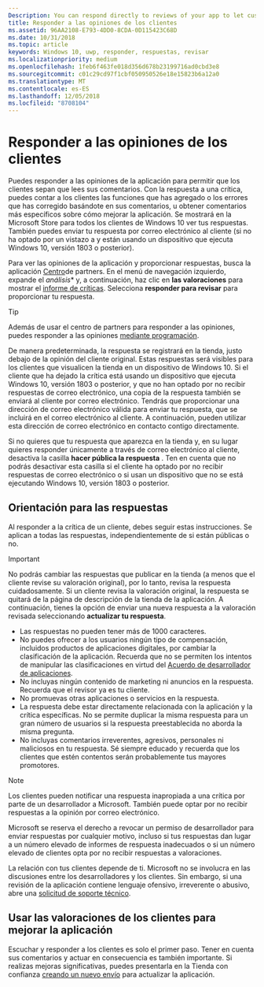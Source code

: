 ```yaml
---
Description: You can respond directly to reviews of your app to let customers know you’re listening to their feedback.
title: Responder a las opiniones de los clientes
ms.assetid: 96AA2108-E793-4DD0-8CDA-0D115423C68D
ms.date: 10/31/2018
ms.topic: article
keywords: Windows 10, uwp, responder, respuestas, revisar
ms.localizationpriority: medium
ms.openlocfilehash: 1feb6f463fe018d356d678b23199716ad0cbd3e8
ms.sourcegitcommit: c01c29cd97f1cbf050950526e18e15823b6a12a0
ms.translationtype: MT
ms.contentlocale: es-ES
ms.lasthandoff: 12/05/2018
ms.locfileid: "8708104"
---
```

# <a name="respond-to-customer-reviews"></a>Responder a las opiniones de los clientes


Puedes responder a las opiniones de la aplicación para permitir que los clientes sepan que lees sus comentarios. Con la respuesta a una crítica, puedes contar a los clientes las funciones que has agregado o los errores que has corregido basándote en sus comentarios, u obtener comentarios más específicos sobre cómo mejorar la aplicación. Se mostrará en la Microsoft Store para todos los clientes de Windows 10 ver tus respuestas. También puedes enviar tu respuesta por correo electrónico al cliente (si no ha optado por un vistazo a y están usando un dispositivo que ejecuta Windows 10, versión 1803 o posterior).

Para ver las opiniones de la aplicación y proporcionar respuestas, busca la aplicación [Centro](https://partner.microsoft.com/dashboard)de partners. En el menú de navegación izquierdo, expande el *análisis** y, a continuación, haz clic en **las valoraciones** para mostrar el [informe de críticas](reviews-report.md). Selecciona **responder para revisar** para proporcionar tu respuesta.

> [!TIP]
> Además de usar el centro de partners para responder a las opiniones, puedes responder a las opiniones [mediante programación](../monetize/submit-responses-to-app-reviews.md).

De manera predeterminada, la respuesta se registrará en la tienda, justo debajo de la opinión del cliente original. Estas respuestas será visibles para los clientes que visualicen la tienda en un dispositivo de Windows 10. Si el cliente que ha dejado la crítica está usando un dispositivo que ejecuta Windows 10, versión 1803 o posterior, y que no han optado por no recibir respuestas de correo electrónico, una copia de la respuesta también se enviará al cliente por correo electrónico.  Tendrás que proporcionar una dirección de correo electrónico válida para enviar tu respuesta, que se incluirá en el correo electrónico al cliente. A continuación, pueden utilizar esta dirección de correo electrónico en contacto contigo directamente.

Si no quieres que tu respuesta que aparezca en la tienda y, en su lugar quieres responder únicamente a través de correo electrónico al cliente, desactiva la casilla **hacer pública la respuesta** . Ten en cuenta que no podrás desactivar esta casilla si el cliente ha optado por no recibir respuestas de correo electrónico o si usan un dispositivo que no se está ejecutando Windows 10, versión 1803 o posterior.

## <a name="guidelines-for-responses"></a>Orientación para las respuestas

Al responder a la crítica de un cliente, debes seguir estas instrucciones. Se aplican a todas las respuestas, independientemente de si están públicas o no.

> [!IMPORTANT]
> No podrás cambiar las respuestas que publicar en la tienda (a menos que el cliente revise su valoración original), por lo tanto, revisa la respuesta cuidadosamente. Si un cliente revisa la valoración original, la respuesta se quitará de la página de descripción de la tienda de la aplicación. A continuación, tienes la opción de enviar una nueva respuesta a la valoración revisada seleccionando **actualizar tu respuesta**.

-   Las respuestas no pueden tener más de 1000 caracteres.
-   No puedes ofrecer a los usuarios ningún tipo de compensación, incluidos productos de aplicaciones digitales, por cambiar la clasificación de la aplicación. Recuerda que no se permiten los intentos de manipular las clasificaciones en virtud del [Acuerdo de desarrollador de aplicaciones](https://docs.microsoft.com/legal/windows/agreements/app-developer-agreement).
-   No incluyas ningún contenido de marketing ni anuncios en la respuesta. Recuerda que el revisor ya es tu cliente.
-   No promuevas otras aplicaciones o servicios en la respuesta.
-   La respuesta debe estar directamente relacionada con la aplicación y la crítica específicas. No se permite duplicar la misma respuesta para un gran número de usuarios si la respuesta preestablecida no aborda la misma pregunta.
-   No incluyas comentarios irreverentes, agresivos, personales ni maliciosos en tu respuesta. Sé siempre educado y recuerda que los clientes que estén contentos serán probablemente tus mayores promotores.

> [!NOTE]
> Los clientes pueden notificar una respuesta inapropiada a una crítica por parte de un desarrollador a Microsoft. También puede optar por no recibir respuestas a la opinión por correo electrónico.
>
> Microsoft se reserva el derecho a revocar un permiso de desarrollador para enviar respuestas por cualquier motivo, incluso si tus respuestas dan lugar a un número elevado de informes de respuesta inadecuados o si un número elevado de clientes opta por no recibir respuestas a valoraciones.

La relación con tus clientes depende de ti. Microsoft no se involucra en las discusiones entre los desarrolladores y los clientes. Sin embargo, si una revisión de la aplicación contiene lenguaje ofensivo, irreverente o abusivo, abre una [solicitud de soporte técnico](http://go.microsoft.com/fwlink/p/?LinkID=401178).


## <a name="use-customer-reviews-to-improve-your-app"></a>Usar las valoraciones de los clientes para mejorar la aplicación

Escuchar y responder a los clientes es solo el primer paso. Tener en cuenta sus comentarios y actuar en consecuencia es también importante. Si realizas mejoras significativas, puedes presentarla en la Tienda con confianza [creando un nuevo envío](app-submissions.md) para actualizar la aplicación.
